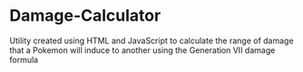 # Damage-Calculator
Utility created using HTML and JavaScript to calculate the range of damage that a Pokemon will induce to another using the Generation VII damage formula